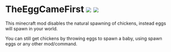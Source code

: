 # TheEggCameFirst [![](http://cf.way2muchnoise.eu/280372.svg)](https://minecraft.curseforge.com/projects/the-egg-came-first) [![](http://cf.way2muchnoise.eu/versions/280372.svg)](https://minecraft.curseforge.com/projects/the-egg-came-first)

This minecraft mod disables the natural spawning of chickens, instead eggs will spawn in your world.
 
You can still get chickens by throwing eggs to spawn a baby, using spawn eggs or any other mod/command.
